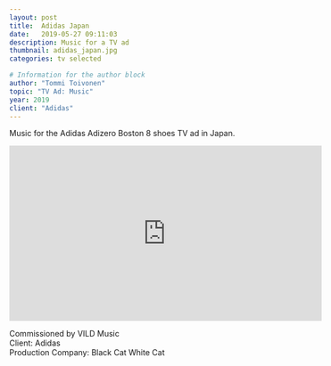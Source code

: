 ```yaml
---
layout: post
title:  Adidas Japan
date:   2019-05-27 09:11:03
description: Music for a TV ad
thumbnail: adidas_japan.jpg
categories: tv selected

# Information for the author block
author: "Tommi Toivonen"
topic: "TV Ad: Music"
year: 2019
client: "Adidas"
---
```


Music for the Adidas Adizero Boston 8 shoes TV ad in Japan.

<div class="resp-container">
<iframe class="resp-iframe" width="560" height="315" src="https://www.youtube.com/embed/iwDxSePMHxg" frameborder="0" allow="accelerometer; autoplay; encrypted-media; gyroscope; picture-in-picture" allowfullscreen></iframe>
</div>

Commissioned by VILD Music  
Client: Adidas  
Production Company: Black Cat White Cat
